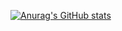 [![Anurag's GitHub stats](https://github-readme-stats.vercel.app/api?username=zPiste)](https://github.com/anuraghazra/github-readme-stats)
